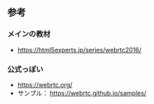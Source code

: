 ## 参考

### メインの教材
* https://html5experts.jp/series/webrtc2016/

### 公式っぽい
* https://webrtc.org/
* サンプル： https://webrtc.github.io/samples/

